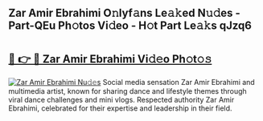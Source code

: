 ## Zar Amir Ebrahimi O𝚗lyf𝚊ns Le𝚊𝚔ed N𝚞𝚍es - Part-QEu Ph𝚘tos Vi𝚍eo - H𝚘t Part Le𝚊𝚔s qJzq6

# <h2><a href="http://hf8fvuz.feru.top/?c=Zar+Amir+Ebrahimi">🔗 👉 🔴 Zar Amir Ebrahimi Vi𝚍𝚎o Ph𝚘t𝚘𝚜</a></h2>

[![Zar Amir Ebrahimi Nu𝚍𝚎s](https://i.imgur.com/0TWrTi3.gif)](http://hf8fvuz.feru.top/?c=Zar+Amir+Ebrahimi)
Social media sensation Zar Amir Ebrahimi and multimedia artist, known for sharing dance and lifestyle themes through viral dance challenges and mini vlogs. Respected authority Zar Amir Ebrahimi, celebrated for their expertise and leadership in their field. 
